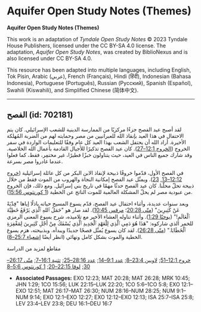 # Aquifer Open Study Notes (Themes)

**Aquifer Open Study Notes (Themes)**

This work is an adaptation of *Tyndale Open Study Notes* © 2023 Tyndale House Publishers, licensed under the CC BY\-SA 4\.0 license. The adaptation, *Aquifer Open Study Notes*, was created by BiblioNexus and is also licensed under CC BY\-SA 4\.0\.

This resource has been adapted into multiple languages, including English, Tok Pisin, Arabic (عربي), French (Français), Hindi (हिंदी), Indonesian (Bahasa Indonesia), Portuguese (Português), Russian (Русский), Spanish (Español), Swahili (Kiswahili), and Simplified Chinese (简体中文).



--------------------------------

## الفصح (id: 702181)

لقد أصبح عيد الفصح جزءًا مركزيًا من الممارسة الدينية للشعب الإسرائيلي. كان يتم الاحتفال في هذا العيد بإنقاذ الله للعبرانيين من مصر وحمايته لهم من الضربة المُهلكة الأخيرة. أراد الله أن يحتفل الشعب بهذا العيد كل عام وفقًا للتعليمات الواردة في سفر الخروج ([الخروج 12:1–27](https://ref.ly/Exod12:1-Exod12:27)). كان عيد الفصح تذكيرًا للأجيال القادمة بأعمال الله الخلاصية. وقد شارك جميع الناس في العيد، حيث يتناولون خبزًا فطيرًا، غير مختمِر، فقط، كما فعلوا عندما غادروا مصر بسرعة.

في الفصح الأول، قدّموا خروفًا ذبيحة لإنقاذ الابن البكر من كل عائلة إسرائيلية ([خروج 12:12–13](https://ref.ly/Exod12:12-Exod12:13), [23](https://ref.ly/Exod12:23)). ويمثّل عيد الفصح إمكانية النجاة والهروب من الموت فقط من خلال ذبيحة تحلّ محلّنا. كان عيد الفصح حدثًا مهمًا في تاريخ بني إسرائيل. ومع ذلك، فإن الخروج من عبودية مصر لم يحلّ المشكلة العالمية للموت الناتج عن الخطية ([1 كورنثوس 15:56](https://ref.ly/1Cor15:56)).

وبعد سنوات عديدة، وأثناء احتفال عيد الفصح، قدّم يسوع المسيح حياته باذلًا إياها "فِدْيَةً عَنْ كَثِيرِينَ" ([متّى 20:28](https://ref.ly/Matt20:28)؛ [مرقس 10:45](https://ref.ly/Mark10:45)). لقد صار هو "حَمَلُ ٱللهِ ٱلَّذِي يَرْفَعُ خَطِيَّةَ ٱلْعَالَمِ!" ([يوحنّا 1:29](https://ref.ly/John1:29)). وأثناء تناوله العشاء الأخير مع تلاميذه، شرح يسوع المعنى الرمزي للخمر الذي شاركوه: "هَذَا هُوَ دَمِي ٱلَّذِي لِلْعَهْدِ ٱلْجَدِيدِ ٱلَّذِي يُسْفَكُ مِنْ أَجْلِ كَثِيرِينَ لِمَغْفِرَةِ ٱلْخَطَايَا." ([متّى 26:28](https://ref.ly/Matt26:28)). لقد كان يسوع يُمثّل فصحًا جديدًا ويبدأه. وبذبيحته، هزم يسوع الخطية والموت بشكل كامل ونهائي (انظر أيضًا [إشعياء 25:7–8](https://ref.ly/Isa25:7-Isa25:8)).

مقاطع لمزيد من الدراسة

[خروج 12:1–51](https://ref.ly/Exod12:1-Exod12:51); [لاويين 23:4–8](https://ref.ly/Lev23:4-Lev23:8); [عدد 9:1–14](https://ref.ly/Num9:1-Num9:14); [عدد 28:16–25](https://ref.ly/Num28:16-Num28:25); [تثنية 16:1–7](https://ref.ly/Deut16:1-Deut16:7); [متّى 26:17–30](https://ref.ly/Matt26:17-Matt26:30); [لوقا 22:15–20](https://ref.ly/Luke22:15-Luke22:20); [1 كورنثوس 5:6–8](https://ref.ly/1Cor5:6-1Cor5:8)

* **Associated Passages:** EXO 12:23; MAT 20:28; MAT 26:28; MRK 10:45; JHN 1:29; 1CO 15:56; LUK 22:15–LUK 22:20; 1CO 5:6–1CO 5:8; EXO 12:1–EXO 12:51; MAT 26:17–MAT 26:30; NUM 28:16–NUM 28:25; NUM 9:1–NUM 9:14; EXO 12:1–EXO 12:27; EXO 12:12–EXO 12:13; ISA 25:7–ISA 25:8; LEV 23:4–LEV 23:8; DEU 16:1–DEU 16:7

